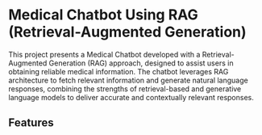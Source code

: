 # Medical Chatbot Using RAG (Retrieval-Augmented Generation)

This project presents a Medical Chatbot developed with a Retrieval-Augmented Generation (RAG) approach, designed to assist users in obtaining reliable medical information. The chatbot leverages RAG architecture to fetch relevant information and generate natural language responses, combining the strengths of retrieval-based and generative language models to deliver accurate and contextually relevant responses.

## Features
